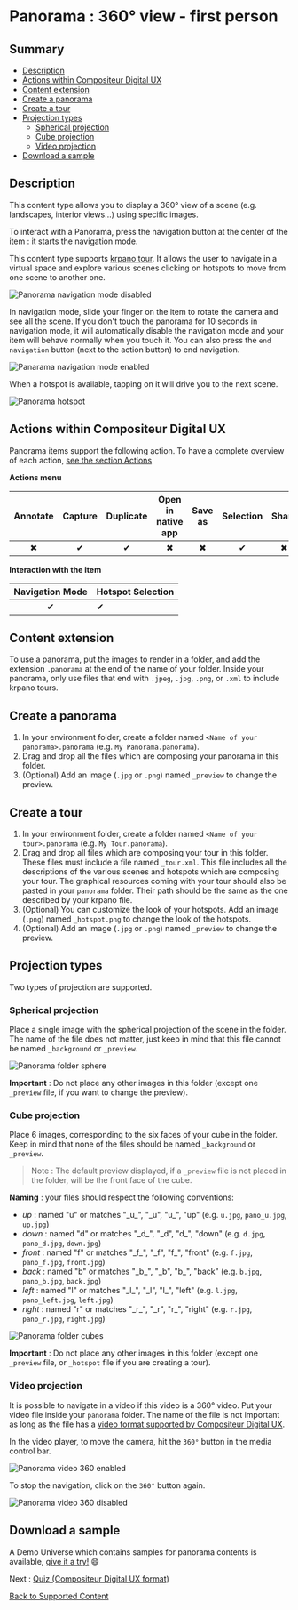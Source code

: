# Panorama : 360° view - first person

## Summary
* [Description](#description)
* [Actions within Compositeur Digital UX](#actions-within-compositeur-digital-ux)
* [Content extension](#content-extension)
* [Create a panorama](#create-a-panorama)
* [Create a tour](#create-a-tour)
* [Projection types](#projection-types)
   * [Spherical projection](#spherical-projection)
   * [Cube projection](#cube-projection)
   * [Video projection](#video-projection)
* [Download a sample](#download-a-sample)

## Description

This content type allows you to display a 360° view of a scene (e.g. landscapes, interior views...) using specific images.

To interact with a Panorama, press the navigation button at the center of the item : it starts the navigation mode.

This content type supports [krpano tour](https://krpano.com/tours/weingut/). It allows the user to navigate in a virtual space and explore various scenes clicking on hotspots to move from one scene to another one.

![Panorama navigation mode disabled](../../img/content_panorama_start.JPG)

In navigation mode, slide your finger on the item to rotate the camera and see all the scene. If you don't touch the panorama for 10 seconds in navigation mode, it will automatically disable the navigation mode and your item will behave normally when you touch it.
You can also press the `end navigation` button (next to the action button) to end navigation.

![Panarama navigation mode enabled](../../img/content_panorama_end.JPG)

When a hotspot is available, tapping on it will drive you to the next scene. 

![Panorama hotspot](../../img/content_panorama_hotspot.JPG)

## Actions within Compositeur Digital UX

Panorama items support the following action. To have a complete overview of each action, [see the section Actions](actions.md)

**Actions menu**

| Annotate | Capture  | Duplicate |Open in native app | Save as  | Selection | Share    | 
|:--------:|:--------:|:---------:|:-----------------:|:--------:|:---------:|:--------:|
| &#x2716; | &#x2714; | &#x2714;  | &#x2716;          | &#x2716; | &#x2714;  | &#x2716; |

**Interaction with the item**

| Navigation Mode | Hotspot Selection |
|:---------------:|:------------------|
| &#x2714;        | &#x2714;          |

## Content extension

To use a panorama, put the images to render in a folder, and add the extension `.panorama` at the end of the name of your folder.
Inside your panorama, only use files that end with `.jpeg`, `.jpg`, `.png`, or `.xml` to include krpano tours.

## Create a panorama

1. In your environment folder, create a folder named `<Name of your panorama>.panorama` (e.g. `My Panorama.panorama`).
1. Drag and drop all the files which are composing your panorama in this folder.
1. (Optional) Add an image (`.jpg` or `.png`) named `_preview` to change the preview.

## Create a tour

1. In your environment folder, create a folder named `<Name of your tour>.panorama` (e.g. `My Tour.panorama`).
1. Drag and drop all files which are composing your tour in this folder. These files must include a file named `_tour.xml`. This file includes all the descriptions of the various scenes and hotspots which are composing your tour. 
The graphical resources coming with your tour should also be pasted in your `panorama` folder. Their path should be the same as the one described by your krpano file. 
1. (Optional) You can customize the look of your hotspots. Add an image (`.png`) named `_hotspot.png` to change the look of the hotspots.
1. (Optional) Add an image (`.jpg` or `.png`) named `_preview` to change the preview.

## Projection types

Two types of projection are supported.

### Spherical projection

Place a single image with the spherical projection of the scene in the folder. The name of the file does not matter, just keep in mind that this file cannot be named `_background` or `_preview`.

![Panorama folder sphere](../../img/content_panorama_sphere_folder.JPG)


**Important** : Do not place any other images in this folder (except one `_preview` file, if you want to change the preview).

### Cube projection

Place 6 images, corresponding to the six faces of your cube in the folder. Keep in mind that none of the files should be named `_background` or `_preview`.

> Note : The default preview displayed, if a `_preview` file is not placed in the folder, will be the front face of the cube.

**Naming** : your files should respect the following conventions:
   * *up* : named "u" or matches "\_u\_", "\_u", "u\_", "up" (e.g. `u.jpg`, `pano_u.jpg`, `up.jpg`)
   * *down* : named "d" or matches "\_d\_", "\_d", "d\_", "down" (e.g. `d.jpg`, `pano_d.jpg`, `down.jpg`)
   * *front* : named "f" or matches "\_f\_", "\_f", "f\_", "front" (e.g. `f.jpg`, `pano_f.jpg`, `front.jpg`)
   * *back* : named "b" or matches "\_b\_", "\_b", "b\_", "back" (e.g. `b.jpg`, `pano_b.jpg`, `back.jpg`)
   * *left* : named "l" or matches "\_l\_", "\_l", "l\_", "left" (e.g. `l.jpg`, `pano_left.jpg`, `left.jpg`)
   * *right* : named "r" or matches "\_r\_", "\_r", "r\_", "right" (e.g. `r.jpg`, `pano_r.jpg`, `right.jpg`)

![Panorama folder cubes](../../img/content_panorama_cubes_folder.JPG)

**Important** : Do not place any other images in this folder (except one `_preview` file, or `_hotspot` file if you are creating a tour).

### Video projection

It is possible to navigate in a video if this video is a 360° video. Put your video file inside your `panorama` folder. The name of the file is not important as long as the file has a [video format supported by Compositeur Digital UX](../video.md).

In the video player, to move the camera, hit the `360°` button in the media control bar. 

![Panorama video 360 enabled](../../img/content_panorama_video360_enable.JPG)

To stop the navigation, click on the `360°` button again.

![Panorama video 360 disabled](../../img/content_panorama_video360_disable.JPG)


## Download a sample

A Demo Universe which contains samples for panorama contents is available, [give it a try!](../Demo-Universe.zip) &#x1f604;

Next : [Quiz (Compositeur Digital UX format)](quiz.md)

[Back to Supported Content](index.md)

